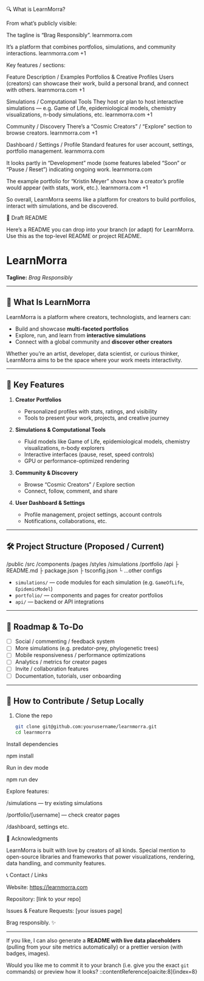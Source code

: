 🔍 What is LearnMorra?

From what’s publicly visible:

The tagline is “Brag Responsibly”. 
learnmorra.com

It’s a platform that combines portfolios, simulations, and community interactions. 
learnmorra.com
+1

Key features / sections:

Feature	Description / Examples
Portfolios & Creative Profiles	Users (creators) can showcase their work, build a personal brand, and connect with others. 
learnmorra.com
+1

Simulations / Computational Tools	They host or plan to host interactive simulations — e.g. Game of Life, epidemiological models, chemistry visualizations, n-body simulations, etc. 
learnmorra.com
+1

Community / Discovery	There’s a “Cosmic Creators” / “Explore” section to browse creators. 
learnmorra.com
+1

Dashboard / Settings / Profile	Standard features for user account, settings, portfolio management. 
learnmorra.com

It looks partly in “Development” mode (some features labeled “Soon” or “Pause / Reset”) indicating ongoing work. 
learnmorra.com

The example portfolio for “Kristin Meyer” shows how a creator’s profile would appear (with stats, work, etc.). 
learnmorra.com
+1

So overall, LearnMorra seems like a platform for creators to build portfolios, interact with simulations, and be discovered.

📄 Draft README

Here’s a README you can drop into your branch (or adapt) for LearnMorra. Use this as the top-level README or project README.

# LearnMorra

**Tagline:** *Brag Responsibly*

---

## 🚀 What Is LearnMorra

LearnMorra is a platform where creators, technologists, and learners can:

- Build and showcase **multi-faceted portfolios**  
- Explore, run, and learn from **interactive simulations**  
- Connect with a global community and **discover other creators**

Whether you’re an artist, developer, data scientist, or curious thinker, LearnMorra aims to be the space where your work meets interactivity.

---

## 🧩 Key Features

1. **Creator Portfolios**
   - Personalized profiles with stats, ratings, and visibility  
   - Tools to present your work, projects, and creative journey

2. **Simulations & Computational Tools**
   - Fluid models like Game of Life, epidemiological models, chemistry visualizations, n-body explorers  
   - Interactive interfaces (pause, reset, speed controls)  
   - GPU or performance-optimized rendering

3. **Community & Discovery**
   - Browse “Cosmic Creators” / Explore section  
   - Connect, follow, comment, and share

4. **User Dashboard & Settings**
   - Profile management, project settings, account controls  
   - Notifications, collaborations, etc.

---

## 🛠️ Project Structure (Proposed / Current)



/public
/src
/components
/pages
/styles
/simulations
/portfolio
/api
├ README.md
├ package.json
├ tsconfig.json
└ ...other configs


- `simulations/` — code modules for each simulation (e.g. `GameOfLife`, `EpidemicModel`)  
- `portfolio/` — components and pages for creator portfolios  
- `api/` — backend or API integrations  

---

## 🧭 Roadmap & To-Do

- [ ] Social / commenting / feedback system  
- [ ] More simulations (e.g. predator-prey, phylogenetic trees)  
- [ ] Mobile responsiveness / performance optimizations  
- [ ] Analytics / metrics for creator pages  
- [ ] Invite / collaboration features  
- [ ] Documentation, tutorials, user onboarding

---

## 🧪 How to Contribute / Setup Locally

1. Clone the repo  
   ```bash
   git clone git@github.com:yourusername/learnmorra.git
   cd learnmorra


Install dependencies

npm install


Run in dev mode

npm run dev


Explore features:

/simulations — try existing simulations

/portfolio/[username] — check creator pages

/dashboard, settings etc.

🙌 Acknowledgments

LearnMorra is built with love by creators of all kinds.
Special mention to open-source libraries and frameworks that power visualizations, rendering, data handling, and community features.

📞 Contact / Links

Website: https://learnmorra.com

Repository: [link to your repo]

Issues & Feature Requests: [your issues page]

Brag responsibly. ✨


---

If you like, I can also generate a **README with live data placeholders** (pulling from your site metrics automatically) or a prettier version (with badges, images).  

Would you like me to commit it to your branch (i.e. give you the exact `git` commands) or preview how it looks?
::contentReference[oaicite:8]{index=8}

